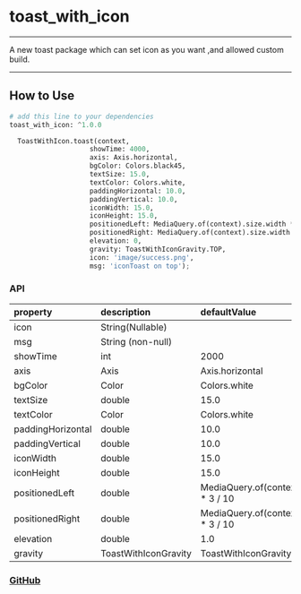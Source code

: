 # toast_with_icon
------
  A new toast package which can set icon as you want ,and allowed custom build.


------

## How to Use
```python
# add this line to your dependencies
toast_with_icon: ^1.0.0
```


```python
  ToastWithIcon.toast(context,
                    showTime: 4000,
                    axis: Axis.horizontal,
                    bgColor: Colors.black45,
                    textSize: 15.0,
                    textColor: Colors.white,
                    paddingHorizontal: 10.0,
                    paddingVertical: 10.0,
                    iconWidth: 15.0,
                    iconHeight: 15.0,
                    positionedLeft: MediaQuery.of(context).size.width * 3 / 10,
                    positionedRight: MediaQuery.of(context).size.width * 3 / 10,
                    elevation: 0,
                    gravity: ToastWithIconGravity.TOP,
                    icon: 'image/success.png',
                    msg: 'iconToast on top');
```
### API

| property        | description    | defaultValue
| :--------   | :-----  |:--------
|icon   | String(Nullable) |
| msg     | String (non-null)   |
| showTime     | int    | 2000
| axis        | Axis | Axis.horizontal
| bgColor        |Color | Colors.white |
| textSize        | double | 15.0 |
| textColor        | Color   | Colors.white
| paddingHorizontal| double | 10.0
|paddingVertical   | double | 10.0
|iconWidth   | double |  15.0
|iconHeight   | double | 15.0
|positionedLeft   | double | MediaQuery.of(context).size.width * 3 / 10
|positionedRight   | double | MediaQuery.of(context).size.width * 3 / 10
|elevation   | double | 1.0
|gravity   | ToastWithIconGravity | ToastWithIconGravity.CENTER




###  [GitHub](https://github.com/manburenshenglu)